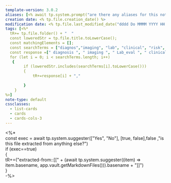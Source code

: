 ```yaml
---
template-version: 3.0.2
aliases: [<% await tp.system.prompt("are there any aliases for this note?", " ") %>]
creation date: <% tp.file.creation_date() %>
modification date: <% tp.file.last_modified_date("dddd Do MMMM YYYY HH:mm:ss") %>
tags: [<%* 
  tR+= tp.file.folder() + "  "
  const loweredStr = tp.file.title.toLowerCase();
  const matchingElements = [];
  const searchTerms = ["diagnos","imaging", "lab", "clinical", "risk", "treatment", "management", "therapy", "therapi", "physical", "etiology", "patho" , "symptom", "approach", "differential", "ecg", "ekg", "electrocardiography","drugs","drug","psychopathology"] 
  const response =[" diagnosis ", " imaging ", " Lab_eval ", " clinical_manifestation ", " risk_factors ", " treatment "," treatment "," treatment "," treatment ", " physical_exam ", " etiology "," pathogenesis "," clinical_manifestation " , " approach ", " Differential-Diagnosis "," EKG "," EKG "," EKG "," pharmacology "," Psychopathology ", " Psychopathology "]
  for (let i = 0; i < searchTerms.length; i++)
   {
	    if (loweredStr.includes(searchTerms[i].toLowerCase()))
	    {
		    tR+=response[i] + ","
    
	    }
    }
%>]
note-type: default
cssclasses:
  - list-cards
  - cards
  - cards-cols-3
---
```


<%*  
const exec = await tp.system.suggester(["Yes", "No"], [true, false],false ,"is this file extracted from anything else?")  
if (exec==true)  
{  
  tR+=("extracted-from::[[" + (await tp.system.suggester((item) => item.basename, app.vault.getMarkdownFiles())).basename + "]]")  
}  
-%>
